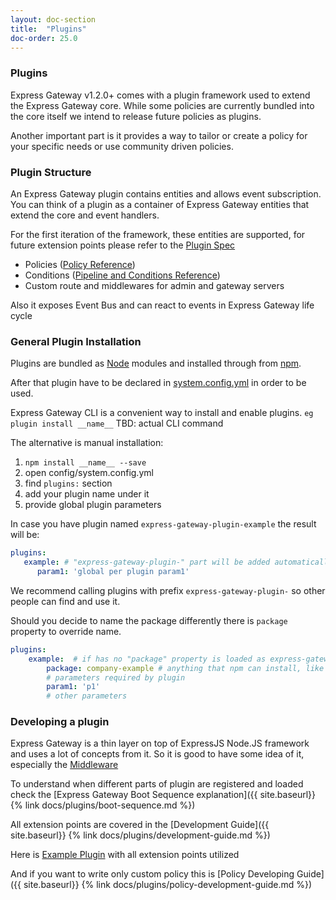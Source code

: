 ```yaml
---
layout: doc-section
title:  "Plugins"
doc-order: 25.0
---
```

### Plugins

Express Gateway v1.2.0+ comes with a plugin framework used to extend the Express Gateway core. 
While some policies are currently bundled into the core itself we intend to release future policies as plugins. 

Another important part is it provides a way to tailor or create a policy for your specific needs or use community driven policies.  

### Plugin Structure

An Express Gateway plugin contains entities and allows event subscription. You can think of a plugin as a container of Express Gateway entities that extend the core and event handlers.

For the first iteration of the framework, these entities are supported, for future extension points please refer to the [Plugin Spec](https://docs.google.com/document/d/1jSDul2n_xbeKNtnek69M79-geur6aTWShAcBZ9evD0E/edit)  

* Policies ([Policy Reference](./policies))
* Conditions ([Pipeline and Conditions Reference](./configuration/policies))
* Custom route and middlewares for admin and gateway servers

Also it exposes Event Bus and can react to events in Express Gateway life cycle

### General Plugin Installation

Plugins are bundled as [Node](http://www.nodejs.org) modules and installed through from [npm](https://www.npmjs.com). 

After that plugin have to be declared in [system.config.yml](./configuration/system.config.yml) in order to be used. 

Express Gateway CLI is a convenient way to install and enable plugins. 
`eg plugin install __name__`
TBD: actual CLI command 

The alternative is manual installation:

1. `npm install __name__ --save`
2. open config/system.config.yml 
3. find `plugins:` section
4. add your plugin name under it 
5. provide global plugin parameters 

In case you have plugin named `express-gateway-plugin-example` the result will be:

```yml
plugins:
   example: # "express-gateway-plugin-" part will be added automatically
      param1: 'global per plugin param1'
```

We recommend calling plugins with prefix `express-gateway-plugin-` so other people can find and use it. 

Should you decide to name the package differently there is `package` property to override name. 

```yml
plugins:
    example:  # if has no "package" property is loaded as express-gateway-plugin-example
        package: company-example # anything that npm can install, like git url etc.
        # parameters required by plugin 
        param1: 'p1'
        # other parameters 

```

### Developing a plugin
Express Gateway is a thin layer on top of ExpressJS Node.JS framework and uses a lot of concepts from it. So it is good to have some idea of it, especially the [Middleware](http://expressjs.com/en/guide/writing-middleware.html)

To understand when different parts of plugin are registered and loaded check the [Express Gateway Boot Sequence explanation]({{ site.baseurl}} {% link docs/plugins/boot-sequence.md %})

All extension points are covered in the
[Development Guide]({{ site.baseurl}} {% link docs/plugins/development-guide.md %})

Here is [Example Plugin](https://github.com/ExpressGateway/express-gateway-plugin-example) with all extension points utilized 

And if you want to write only custom policy this is [Policy Developing Guide]({{ site.baseurl}} {% link docs/plugins/policy-development-guide.md %})
